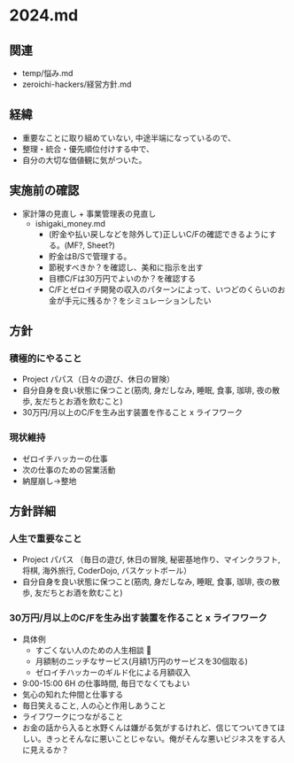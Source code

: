 # 2024.md
## 関連
- temp/悩み.md
- zeroichi-hackers/経営方針.md

## 経緯
- 重要なことに取り組めていない, 中途半端になっているので、
- 整理・統合・優先順位付けする中で、
- 自分の大切な価値観に気がついた。

## 実施前の確認
- 家計簿の見直し + 事業管理表の見直し
  - ishigaki_money.md
    - (貯金や払い戻しなどを除外して)正しいC/Fの確認できるようにする。(MF?, Sheet?)
    - 貯金はB/Sで管理する。
    - 節税すべきか？を確認し、美和に指示を出す
    - 目標C/Fは30万円でよいのか？を確認する
    - C/Fとゼロイチ開発の収入のパターンによって、いつどのくらいのお金が手元に残るか？をシミュレーションしたい

## 方針
### 積極的にやること
- Project パパス（日々の遊び、休日の冒険）
- 自分自身を良い状態に保つこと(筋肉, 身だしなみ, 睡眠, 食事, 珈琲, 夜の散歩, 友だちとお酒を飲むこと)
- 30万円/月以上のC/Fを生み出す装置を作ること x ライフワーク

### 現状維持
- ゼロイチハッカーの仕事
- 次の仕事のための営業活動
- 納屋崩し→整地

## 方針詳細
### 人生で重要なこと
- Project パパス （毎日の遊び, 休日の冒険, 秘密基地作り、マインクラフト, 将棋, 海外旅行, CoderDojo, バスケットボール）
- 自分自身を良い状態に保つこと(筋肉, 身だしなみ, 睡眠, 食事, 珈琲, 夜の散歩, 友だちとお酒を飲むこと)

### 30万円/月以上のC/Fを生み出す装置を作ること x ライフワーク
- 具体例
  - すごくない人のための人生相談 👑
  - 月額制のニッチなサービス(月額1万円のサービスを30個取る)
  - ゼロイチハッカーのギルド化による月額収入
- 9:00-15:00 6H の仕事時間, 毎日でなくてもよい
- 気心の知れた仲間と仕事する
- 毎日笑えること, 人の心と作用しあうこと
- ライフワークにつながること
- お金の話から入ると水野くんは嫌がる気がするけれど、信じてついてきてほしい。きっとそんなに悪いことじゃない。俺がそんな悪いビジネスをする人に見えるか？
